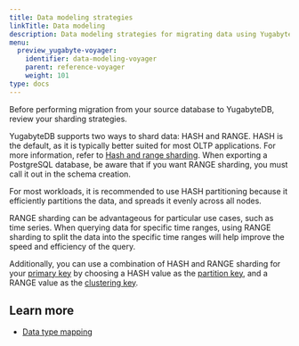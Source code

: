 ```yaml
---
title: Data modeling strategies
linkTitle: Data modeling
description: Data modeling strategies for migrating data using YugabyteDB Voyager.
menu:
  preview_yugabyte-voyager:
    identifier: data-modeling-voyager
    parent: reference-voyager
    weight: 101
type: docs
---
```


Before performing migration from your source database to YugabyteDB, review your sharding strategies.

YugabyteDB supports two ways to shard data: HASH and RANGE. HASH is the default, as it is typically better suited for most OLTP applications. For more information, refer to [Hash and range sharding](../../../architecture/docdb-sharding/sharding/). When exporting a PostgreSQL database, be aware that if you want RANGE sharding, you must call it out in the schema creation.

For most workloads, it is recommended to use HASH partitioning because it efficiently partitions the data, and spreads it evenly across all nodes.

RANGE sharding can be advantageous for particular use cases, such as time series. When querying data for specific time ranges, using RANGE sharding to split the data into the specific time ranges will help improve the speed and efficiency of the query.

Additionally, you can use a combination of HASH and RANGE sharding for your [primary key](../../../explore/indexes-constraints/primary-key-ysql/) by choosing a HASH value as the [partition key](../../../develop/learn/data-modeling-ycql/#partition-key-columns-required), and a RANGE value as the [clustering key](../../../develop/learn/data-modeling-ycql/#clustering-key-columns-optional).

## Learn more

- [Data type mapping](../datatype-mapping-mysql)

